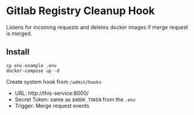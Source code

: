 # Gitlab Registry Cleanup Hook

Listens for incoming requests and deletes docker images if merge request is merged.

## Install

```
cp env.example .env
docker-compose up -d
```

Create system hook from `/admin/hooks`
- URL: http://this-service:8000/
- Secret Token: same as `$HOOK_TOKEN` from the `.env`
- Trigger: Merge request events
